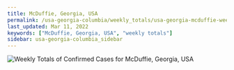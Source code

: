 ```yaml
---
title: McDuffie, Georgia, USA
permalink: /usa-georgia-columbia/weekly_totals/usa-georgia-mcduffie-weekly_totals.html
last_updated: Mar 11, 2022
keywords: ["McDuffie, Georgia, USA", "weekly totals"]
sidebar: usa-georgia-columbia_sidebar
---
```


![Weekly Totals of Confirmed Cases for McDuffie, Georgia, USA](/covid_tracker/images/graphs/usa-georgia-mcduffie-weekly_totals_graph.png)
